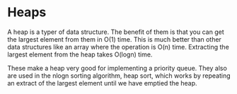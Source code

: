 # Heaps

A heap is a typer of data structure. The benefit of them is that you can get the largest element from them in O(1) time.
This is much better than other data structures like an array where the operation is O(n) time. Extracting the largest element
from the heap takes O(logn) time.

These make a heap very good for implementing a priority queue. They also are used in the nlogn sorting algorithm, heap sort, which
works by repeating an extract of the largest element until we have emptied the heap.

